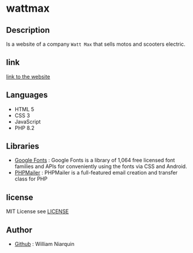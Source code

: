 # wattmax 

## Description

Is a website of a company `Watt Max` that sells motos and scooters electric.

## link

[link to the website](https://wattmax.fr/)

## Languages

- HTML 5
- CSS 3
- JavaScript
- PHP 8.2

## Libraries

- [Google Fonts](https://fonts.google.com/) : Google Fonts is a library of 1,064 free licensed font families and APIs for conveniently using the fonts via CSS and Android.
- [PHPMailer](https://github.com/PHPMailer/PHPMailer) : PHPMailer is a full-featured email creation and transfer class for PHP

## license

MIT License see [LICENSE](https://github.com/williamnrqn/wattmax/LICENSE)

## Author

- [Github](https://github.com/williamnrqn) : William Niarquin
